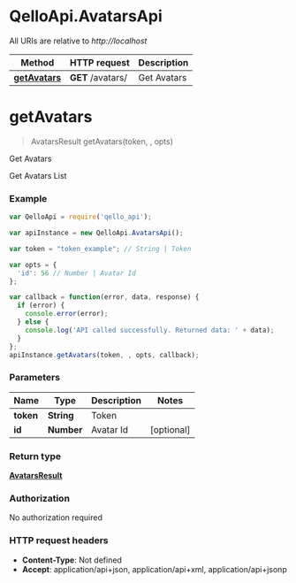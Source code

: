 # QelloApi.AvatarsApi

All URIs are relative to *http://localhost*

Method | HTTP request | Description
------------- | ------------- | -------------
[**getAvatars**](AvatarsApi.md#getAvatars) | **GET** /avatars/ | Get Avatars


<a name="getAvatars"></a>
# **getAvatars**
> AvatarsResult getAvatars(token, , opts)

Get Avatars

Get Avatars List

### Example
```javascript
var QelloApi = require('qello_api');

var apiInstance = new QelloApi.AvatarsApi();

var token = "token_example"; // String | Token

var opts = { 
  'id': 56 // Number | Avatar Id
};

var callback = function(error, data, response) {
  if (error) {
    console.error(error);
  } else {
    console.log('API called successfully. Returned data: ' + data);
  }
};
apiInstance.getAvatars(token, , opts, callback);
```

### Parameters

Name | Type | Description  | Notes
------------- | ------------- | ------------- | -------------
 **token** | **String**| Token | 
 **id** | **Number**| Avatar Id | [optional] 

### Return type

[**AvatarsResult**](AvatarsResult.md)

### Authorization

No authorization required

### HTTP request headers

 - **Content-Type**: Not defined
 - **Accept**: application/api+json, application/api+xml, application/api+jsonp

